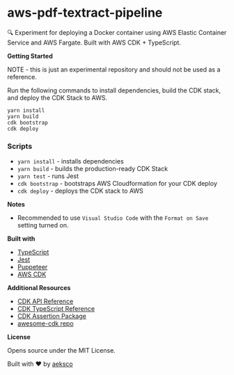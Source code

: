 # aws-pdf-textract-pipeline

:mag: Experiment for deploying a Docker container using AWS Elastic Container Service and AWS Fargate. Built with AWS CDK + TypeScript.

**Getting Started**

NOTE - this is just an experimental repository and should not be used as a reference.

Run the following commands to install dependencies, build the CDK stack, and deploy the CDK Stack to AWS.

```
yarn install
yarn build
cdk bootstrap
cdk deploy
```

### Scripts

- `yarn install` - installs dependencies
- `yarn build` - builds the production-ready CDK Stack
- `yarn test` - runs Jest
- `cdk bootstrap` - bootstraps AWS Cloudformation for your CDK deploy
- `cdk deploy` - deploys the CDK stack to AWS

**Notes**

- Recommended to use `Visual Studio Code` with the `Format on Save` setting turned on.

**Built with**

- [TypeScript](https://www.typescriptlang.org/)
- [Jest](https://jestjs.io)
- [Puppeteer](https://jestjs.io)
- [AWS CDK](https://aws.amazon.com/cdk/)

**Additional Resources**

- [CDK API Reference](https://docs.aws.amazon.com/cdk/api/latest/docs/aws-construct-library.html)
- [CDK TypeScript Reference](https://docs.aws.amazon.com/cdk/api/latest/typescript/api/index.html)
- [CDK Assertion Package](https://github.com/aws/aws-cdk/tree/master/packages/%40aws-cdk/assert)
- [awesome-cdk repo](https://github.com/eladb/awesome-cdk)

**License**

Opens source under the MIT License.

Built with :heart: by [aeksco](https://twitter.com/aeksco)
